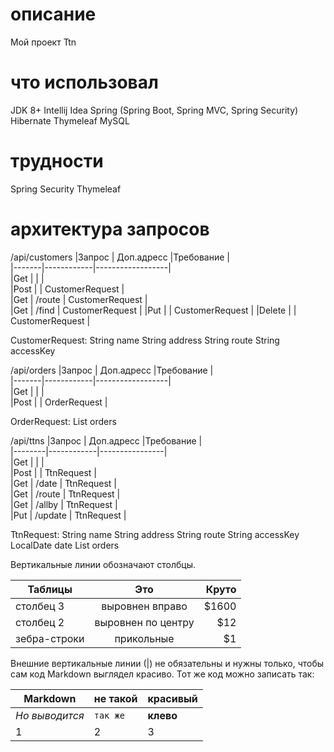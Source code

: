 # описание
Мой проект Ttn 

# что использовал
JDK 8+
Intellij Idea
Spring (Spring Boot, Spring MVC, Spring Security)
Hibernate
Thymeleaf
MySQL

# трудности
Spring Security
Thymeleaf

# архитектура запросов
/api/customers
|Запрос | Доп.адресс |Требование        |          
|-------|------------|------------------|          
|Get    |            |                  |          
|Post   |            | CustomerRequest  |          
|Get    | /route     | CustomerRequest  |          
|Get    | /find      | CustomerRequest  |
|Put    |            | CustomerRequest  |
|Delete |            | CustomerRequest  |

CustomerRequest:
String name
String address
String route
String accessKey

/api/orders
|Запрос | Доп.адресс |Требование        |          
|-------|------------|------------------|          
|Get    |            |                  |          
|Post   |            | OrderRequest     |          

OrderRequest:
List<Integer> orders

/api/ttns
|Запрос  | Доп.адресс |Требование      |          
|--------|------------|----------------|         
|Get     |            |                |          
|Post    |            | TtnRequest     |          
|Get     | /date      | TtnRequest     |          
|Get     | /route     | TtnRequest     |          
|Get     | /allby     | TtnRequest     |          
|Put     | /update    | TtnRequest     |          

TtnRequest:
String name
String address
String route
String accessKey
LocalDate date
List<Integer> orders




Вертикальные линии обозначают столбцы.

| Таблицы       | Это                | Круто |
| ------------- |:------------------:| -----:|
| столбец 3     | выровнен вправо    | $1600 |
| столбец 2     | выровнен по центру |   $12 |
| зебра-строки  | прикольные         |    $1 |

Внешние вертикальные линии (|) не обязательны и нужны только, чтобы сам код Markdown выглядел красиво. Тот же код можно записать так:

Markdown | не такой | красивый
--- | --- | ---
*Но выводится* | `так же` | **клево**
1 | 2 | 3